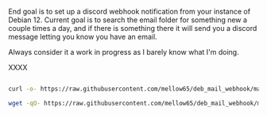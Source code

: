 End goal is to set up a discord webhook notification from your instance of Debian 12.  Current goal is to search the email folder for something new a couple times a day, and if there is something there it will send you a discord message letting you know you have an email. 

Always consider it a work in progress as I barely know what I'm doing. 


XXXX 
```bash

curl -o- https://raw.githubusercontent.com/mellow65/deb_mail_webhook/main/deb_email.sh | bash

wget -qO- https://raw.githubusercontent.com/mellow65/deb_mail_webhook/main/deb_email.sh | bash


```
